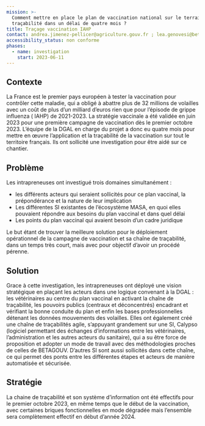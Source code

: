 ```yaml
---
mission: >-
  Comment mettre en place le plan de vaccination national sur le terrain et sa
  traçabilité dans un délai de quatre mois ?
title: Traçage vaccination IAHP
contact: andrea.jimenez-pellicer@agriculture.gouv.fr ; lea.genovesi@beta.gouv.fr
accessibility_status: non conforme
phases:
  - name: investigation
    start: 2023-06-11
---
```

## Contexte

La France est le premier pays européen à tester la vaccination pour contrôler cette maladie, qui a obligé à abattre plus de 32 millions de volailles avec un coût de plus d’un milliard d’euros rien que pour l’épisode de grippe influenza ( IAHP) de 2021-2023. La stratégie vaccinale a été validée en juin 2023 pour une première campagne de vaccination dès le premier octobre 2023. L’équipe de la DGAL en charge du projet a donc eu quatre mois pour mettre en œuvre l’application et la traçabilité de la vaccination sur tout le territoire français. Ils ont sollicité une investigation pour être aidé sur ce chantier.

## Problème

Les intrapreneuses ont investigué trois domaines simultanément :
- les différents acteurs qui seraient sollicités pour ce plan vaccinal, la prépondérance et la nature de leur implication
- Les différentes SI existantes de l’écosystème MASA, en quoi elles pouvaient répondre aux besoins du plan vaccinal et dans quel délai
- Les points du plan vaccinal qui avaient besoin d’un cadre juridique

Le but étant de trouver la meilleure solution pour le déploiement opérationnel de la campagne de vaccination et sa chaîne de traçabilité, dans un temps très court, mais avec pour objectif d’avoir un procédé pérenne.

## Solution

Grace à cette investigation, les intrapreneuses ont déployé une vision stratégique en plaçant les acteurs dans une logique convenant à la DGAL : les vétérinaires au centre du plan vaccinal en activant la chaîne de traçabilité, les pouvoirs publics (centraux et déconcentrés) encadrant et vérifiant la bonne conduite du plan et enfin les bases professionnelles détenant les données mouvements des volailles.
Elles ont également créé une chaîne de traçabilités agile, s’appuyant grandement sur une SI, Calypso (logiciel permettant des échanges d’informations entre les vétérinaires, l’administration et les autres acteurs du sanitaire), qui a su être force de proposition et adopter un mode de travail avec des méthodologies proches de celles de BETAGOUV. D’autres SI sont aussi sollicités dans cette chaîne, ce qui permet des ponts entre les différentes étapes et acteurs de manière automatisée et sécurisée.

## Stratégie

La chaine de traçabilité et son système d’information ont été effectifs pour le premier octobre 2023, en même temps que le début de la vaccination, avec certaines briques fonctionnelles en mode dégradée mais l’ensemble sera complètement effectif en début d’année 2024.
